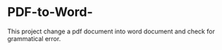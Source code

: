 # PDF-to-Word-
This project change a pdf document into word document and check for grammatical error.
